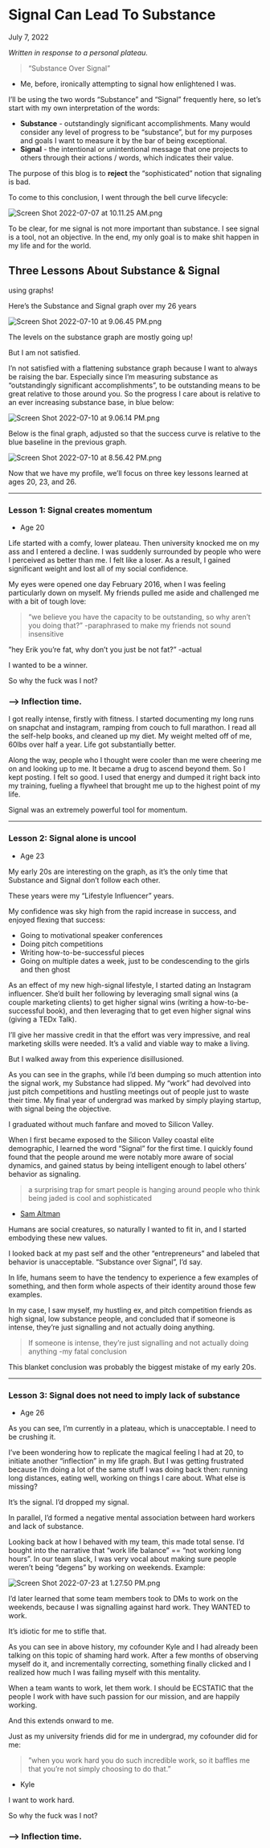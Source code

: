 # Signal Can Lead To Substance
July 7, 2022

*Written in response to a personal plateau.*

> “Substance Over Signal” 
- Me, before, ironically attempting to signal how enlightened I was.
> 

I’ll be using the two words “Substance” and “Signal” frequently here, so let’s start with my own interpretation of the words:

- **Substance** - outstandingly significant accomplishments. Many would consider any level of progress to be “substance”, but for my purposes and goals I want to measure it by the bar of being exceptional.
- **Signal** - the intentional or unintentional message that one projects to others through their actions / words, which indicates their value.

The purpose of this blog is to **reject** the “sophisticated” notion that signaling is bad.

To come to this conclusion, I went through the bell curve lifecycle:

![Screen Shot 2022-07-07 at 10.11.25 AM.png](https://banana-dev.notion.site/image/https%3A%2F%2Fs3-us-west-2.amazonaws.com%2Fsecure.notion-static.com%2F8066a525-5310-419a-95a7-2db68ebfc648%2FScreen_Shot_2022-07-07_at_10.11.25_AM.png?table=block&id=73fd7458-696c-476b-a69d-64aaf5c8d465&spaceId=55445ebe-4d44-4adc-a538-1d70c744034f&width=1250&userId=&cache=v2)

To be clear, for me signal is not more important than substance. I see signal is a tool, not an objective. In the end, my only goal is to make shit happen in my life and for the world.

## Three Lessons About Substance & Signal

using graphs!

Here’s the Substance and Signal graph over my 26 years

![Screen Shot 2022-07-10 at 9.06.45 PM.png](https://banana-dev.notion.site/image/https%3A%2F%2Fs3-us-west-2.amazonaws.com%2Fsecure.notion-static.com%2F3c0c323b-dccf-4704-a6b5-606573e2a86f%2FScreen_Shot_2022-07-10_at_9.06.45_PM.png?table=block&id=fe023afd-0e3b-4981-a2a9-2d2e401e3265&spaceId=55445ebe-4d44-4adc-a538-1d70c744034f&width=1420&userId=&cache=v2)

The levels on the substance graph are mostly going up! 

But I am not satisfied. 

I’n not satisfied with a flattening substance graph because I want to always be raising the bar. Especially since I’m measuring substance as “outstandingly significant accomplishments”, to be outstanding means to be great relative to those around you. So the progress I care about is relative to an ever increasing substance base, in blue below:

![Screen Shot 2022-07-10 at 9.06.14 PM.png](https://banana-dev.notion.site/image/https%3A%2F%2Fs3-us-west-2.amazonaws.com%2Fsecure.notion-static.com%2F9c24b3dc-2be0-44cf-93c5-e67976df5a45%2FScreen_Shot_2022-07-10_at_9.06.14_PM.png?table=block&id=80cb5cae-8738-41fb-8ce0-bbf4d43d5b13&spaceId=55445ebe-4d44-4adc-a538-1d70c744034f&width=1420&userId=&cache=v2)

Below is the final graph, adjusted so that the success curve is relative to the blue baseline in the previous graph. 

![Screen Shot 2022-07-10 at 8.56.42 PM.png](https://banana-dev.notion.site/image/https%3A%2F%2Fs3-us-west-2.amazonaws.com%2Fsecure.notion-static.com%2Fdbe426d6-fbe4-44b6-b092-d762baa11dda%2FScreen_Shot_2022-07-10_at_8.56.42_PM.png?table=block&id=35fd8d3f-d183-48c4-9c58-4ec9f0d5a926&spaceId=55445ebe-4d44-4adc-a538-1d70c744034f&width=1420&userId=&cache=v2)

Now that we have my profile, we’ll focus on three key lessons learned at ages 20, 23, and 26.

---

### Lesson 1: **Signal creates momentum**

- Age 20

Life started with a comfy, lower plateau. Then university knocked me on my ass and I entered a decline. I was suddenly surrounded by people who were I perceived as better than me. I felt like a loser. As a result, I gained significant weight and lost all of my social confidence.

My eyes were opened one day February 2016, when I was feeling particularly down on myself. My friends pulled me aside and challenged me with a bit of tough love:

> “we believe you have the capacity to be outstanding, so why aren’t you doing that?” 
 -paraphrased to make my friends not sound insensitive

”hey Erik you’re fat, why don’t you just be not fat?”
 -actual
> 

I wanted to be a winner.

So why the fuck was I not?

### —> Inflection time.

I got really intense, firstly with fitness. I started documenting my long runs on snapchat and instagram, ramping from couch to full marathon. I read all the self-help books, and cleaned up my diet. My weight melted off of me, 60lbs over half a year. Life got substantially better.

Along the way, people who I thought were cooler than me were cheering me on and looking up to me. It became a drug to ascend beyond them. So I kept posting. I felt so good. I used that energy and dumped it right back into my training, fueling a flywheel that brought me up to the highest point of my life.

Signal was an extremely powerful tool for momentum.

---

### Lesson 2: Signal alone is uncool

- Age 23

My early 20s are interesting on the graph, as it’s the only time that Substance and Signal don’t follow each other.

These years were my “Lifestyle Influencer” years. 

My confidence was sky high from the rapid increase in success, and enjoyed flexing that success:

- Going to motivational speaker conferences
- Doing pitch competitions
- Writing how-to-be-successful pieces
- Going on multiple dates a week, just to be condescending to the girls and then ghost

As an effect of my new high-signal lifestyle, I started dating an Instagram influencer. She’d built her following by leveraging small signal wins (a couple marketing clients) to get higher signal wins (writing a how-to-be-successful book), and then leveraging that to get even higher signal wins (giving a TEDx Talk). 

I’ll give her massive credit in that the effort was very impressive, and real marketing skills were needed. It’s a valid and viable way to make a living.

But I walked away from this experience disillusioned.

As you can see in the graphs, while I’d been dumping so much attention into the signal work, my Substance had slipped. My “work” had devolved into just pitch competitions and hustling meetings out of people just to waste their time. My final year of undergrad was marked by simply playing startup, with signal being the objective.

I graduated without much fanfare and moved to Silicon Valley.

When I first became exposed to the Silicon Valley coastal elite demographic, I learned the word “Signal” for the first time. I quickly found found that the people around me were notably more aware of social dynamics, and gained status by being intelligent enough to label others’ behavior as signaling.

> a surprising trap for smart people is hanging around people who think being jaded is cool and sophisticated
- [Sam Altman](https://twitter.com/sama/status/1529146462025633792?s=20&t=kTMv7gMtcEhd6I10--4XeA)
> 

Humans are social creatures, so naturally I wanted to fit in, and I started embodying these new values. 

I looked back at my past self and the other “entrepreneurs” and labeled that behavior is unacceptable. “Substance over Signal”, I’d say.

In life, humans seem to have the tendency to experience a few examples of something, and then form whole aspects of their identity around those few examples. 

In my case, I saw myself, my hustling ex, and pitch competition friends as high signal, low substance people, and concluded that if someone is intense, they’re just signalling and not actually doing anything. 

> If someone is intense, they’re just signalling and not actually doing anything
 -my fatal conclusion
> 

This blanket conclusion was probably the biggest mistake of my early 20s.

---

### Lesson 3: Signal does not need to imply lack of substance

- Age 26

As you can see, I’m currently in a plateau, which is unacceptable. I need to be crushing it.

I’ve been wondering how to replicate the magical feeling I had at 20, to initiate another “inflection” in my life graph. But I was getting frustrated because I’m doing a lot of the same stuff I was doing back then: running long distances, eating well, working on things I care about. What else is missing?

It’s the signal. I’d dropped my signal.

In parallel, I’d formed a negative mental association between hard workers and lack of substance.

Looking back at how I behaved with my team, this made total sense. I’d bought into the narrative that “work life balance” == “not working long hours”. In our team slack, I was very vocal about making sure people weren’t being “degens” by working on weekends. Example:

![Screen Shot 2022-07-23 at 1.27.50 PM.png](https://banana-dev.notion.site/image/https%3A%2F%2Fs3-us-west-2.amazonaws.com%2Fsecure.notion-static.com%2F910b8a3a-e93b-4c82-8db8-dd90e963ff83%2FScreen_Shot_2022-07-23_at_1.27.50_PM.png?table=block&id=83c6eb16-6033-41aa-b28b-9b145f8d9008&spaceId=55445ebe-4d44-4adc-a538-1d70c744034f&width=1420&userId=&cache=v2)

I’d later learned that some team members took to DMs to work on the weekends, because I was signalling against hard work. They WANTED to work.

It’s idiotic for me to stifle that.

As you can see in above history, my cofounder Kyle and I had already been talking on this topic of shaming hard work. After a few months of observing myself do it, and incrementally correcting, something finally clicked and I realized how much I was failing myself with this mentality.

When a team wants to work, let them work. I should be ECSTATIC that the people I work with have such passion for our mission, and are happily working.

And this extends onward to me.

Just as my university friends did for me in undergrad, my cofounder did for me:

> ”when you work hard you do such incredible work, so it baffles me that you’re not simply choosing to do that.”
 - Kyle
> 

I want to work hard.

So why the fuck was I not?

### —> Inflection time.